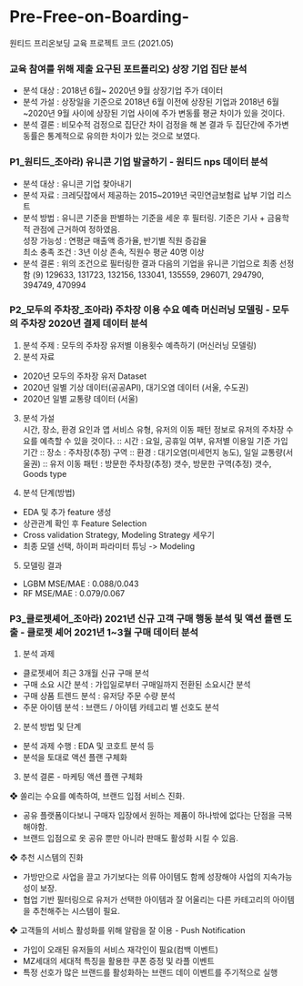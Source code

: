 # Pre-Free-on-Boarding-
원티드 프리온보딩 교육 프로젝트 코드 (2021.05)  
  
### 교육 참여를 위해 제출 요구된 포트폴리오) 상장 기업 집단 분석  
- 분석 대상 : 2018년 6월~ 2020년 9월 상장기업 주가 데이터   
- 분석 가설 : 상장일을 기준으로 2018년 6월 이전에 상장된 기업과 2018년 6월~2020년 9월 사이에 상장된 기업 사이에 주가 변동률 평균 차이가 있을 것이다.  
- 분석 결론 : 비모수적 검정으로 집단간 차이 검정을 해 본 결과 두 집단간에 주가변동률은 통계적으로 유의한 차이가 있는 것으로 보였다.  
  

  
### P1_원티드_조아라) 유니콘 기업 발굴하기 - 원티드 nps 데이터 분석 
- 분석 대상 : 유니콘 기업 찾아내기  
- 분석 자료 : 크레딧잡에서 제공하는 2015~2019년 국민연금보험료 납부 기업 리스트  
- 분석 방법 : 유니콘 기준을 판별하는 기준을 세운 후 필터링. 기준은 기사 + 금융학적 관점에 근거하여 정하였음.  
    성장 가능성 : 연평균 매출액 증가율, 반기별 직원 증감율  
    최소 충족 조건 : 3년 이상 존속, 직원수 평균 40명 이상  
- 분석 결론 : 위의 조건으로 필터링한 결과 다음의 기업을 유니콘 기업으로 최종 선정함 (9)
129633, 131723, 132156, 133041, 135559, 296071, 294790, 394749, 470994
    
      

### P2_모두의 주차장_조아라) 주차장 이용 수요 예측 머신러닝 모델링 - 모두의 주차장 2020년 결제 데이터 분석   
1. 분석 주제 : 모두의 주차장 유저별 이용횟수 예측하기 (머신러닝 모델링)   
2. 분석 자료  
- 2020년 모두의 주차장 유저 Dataset  
- 2020년 일별 기상 데이터(공공API), 대기오염 데이터 (서울, 수도권)  
- 2020년 일별 교통량 데이터 (서울)  
  
3. 분석 가설  
시간, 장소, 환경 요인과 앱 서비스 유형, 유저의 이동 패턴 정보로 유저의 주차장 수요를 예측할 수 있을 것이다.
:: 시간 : 요일, 공휴일 여부, 유저별 이용일 기준 가입 기간
:: 장소 : 주차장(추정) 구역
:: 환경 : 대기오염(미세먼지 농도), 일일 교통량(서울권)
:: 유저 이동 패턴 : 방문한 주차장(추정) 갯수, 방문한 구역(추정) 갯수, Goods type

4. 분석 단계(방법)  
- EDA 및 추가 feature 생성  
- 상관관계 확인 후 Feature Selection  
- Cross validation Strategy, Modeling Strategy 세우기  
- 최종 모델 선택, 하이퍼 파라미터 튜닝 -> Modeling  
  
5. 모델링 결과  
- LGBM MSE/MAE : 0.088/0.043  
- RF MSE/MAE : 0.079/0.067
   
     
### P3_클로젯셰어_조아라) 2021년 신규 고객 구매 행동 분석 및 액션 플랜 도출 - 클로젯 셰어 2021년 1~3월 구매 데이터 분석   
1. 분석 과제  
- 클로젯셰어 최근 3개월 신규 구매 분석  
- 구매 소요 시간 분석 : 가입일로부터 구매일까지 전환된 소요시간 분석  
- 구매 상품 트렌드 분석 : 유저당 주문 수량 분석  
- 주문 아이템 분석 : 브랜드 / 아이템 카테고리 별 선호도 분석  
  
2. 분석 방법 및 단계  
- 분석 과제 수행 : EDA 및 코호트 분석 등  
- 분석을 토대로 액션 플랜 구체화  
  
3. 분석 결론 - 마케팅 액션 플랜 구체화   
  
❖ 쏠리는 수요를 예측하여, 브랜드 입점 서비스 진화.  
- 공유 플랫폼이다보니 구매자 입장에서 원하는 제품이 하나밖에 없다는 단점을 극복해야함.  
- 브랜드 입점으로 옷 공유 뿐만 아니라 판매도 활성화 시킬 수 있음.  
  
❖ 추천 시스템의 진화  
- 가방만으로 사업을 끌고 가기보다는 의류 아이템도 함께 성장해야 사업의 지속가능성이 보장.  
- 협업 기반 필터링으로 유저가 선택한 아이템과 잘 어울리는 다른 카테고리의 아이템을 추천해주는 시스템이 필요.  
  
❖ 고객들의 서비스 활성화를 위해 알람을 잘 이용 - Push Notification  
- 가입이 오래된 유저들의 서비스 재각인이 필요(컴백 이벤트)  
- MZ세대의 세대적 특징을 활용한 쿠폰 증정 및 라플 이벤트  
- 특정 선호가 많은 브랜드를 활성화하는 브랜드 데이 이벤트를 주기적으로 실행
  


